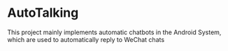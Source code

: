 # AutoTalking
This project mainly implements automatic chatbots in the Android System, which are used to automatically reply to WeChat chats
